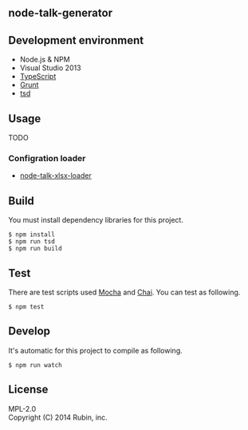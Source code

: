 node-talk-generator
-------------------

## Development environment
* Node.js & NPM
* Visual Studio 2013
* [TypeScript](http://www.typescriptlang.org)
* [Grunt](http://gruntjs.com)
* [tsd](http://definitelytyped.org/tsd/)

## Usage
TODO

### Configration loader
- [node-talk-xlsx-loader](https://github.com/pine613/node-talk-generator-xlsx-loader)

## Build
You must install dependency libraries for this project.

```
$ npm install
$ npm run tsd
$ npm run build
```

## Test
There are test scripts used [Mocha](http://mochajs.org) and [Chai](http://chaijs.com). You can test as following.

```
$ npm test
```

## Develop
It's automatic for this project to compile as following.

```
$ npm run watch
```

## License
MPL-2.0<br />
Copyright (C) 2014 Rubin, inc.